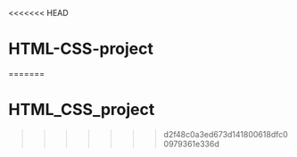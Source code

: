 <<<<<<< HEAD
# HTML-CSS-project
=======
# HTML_CSS_project
>>>>>>> d2f48c0a3ed673d141800618dfc00979361e336d
